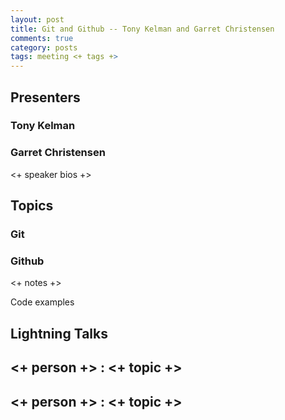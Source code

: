 ```yaml
---
layout: post
title: Git and Github -- Tony Kelman and Garret Christensen
comments: true
category: posts
tags: meeting <+ tags +>
---
```


## Presenters
### Tony Kelman
### Garret Christensen

<+ speaker bios +> 

## Topics
### Git
### Github

<+ notes +>

Code examples 

## Lightning Talks 

## <+ person +> : <+ topic +>

## <+ person +> : <+ topic +>
